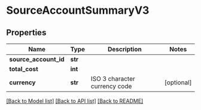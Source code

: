 # SourceAccountSummaryV3

## Properties
Name | Type | Description | Notes
------------ | ------------- | ------------- | -------------
**source_account_id** | **str** |  | 
**total_cost** | **int** |  | 
**currency** | **str** | ISO 3 character currency code | [optional] 

[[Back to Model list]](../README.md#documentation-for-models) [[Back to API list]](../README.md#documentation-for-api-endpoints) [[Back to README]](../README.md)


